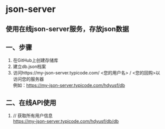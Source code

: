 # json-server

## 使用在线json-server服务，存放json数据 

## 一、步骤

1. 在GitHub上创建存储库
2. 建立db.json档案
3. 访问https://my-json-server.typicode.com/ <您的用户名> / <您的回购>以访问您的服务器<br>
   例如：https://my-json-server.typicode.com/hdyusf/db

## 二、在线API使用 

1. // 获取所有用户信息<br>
   https://my-json-server.typicode.com/hdyusf/db/db
